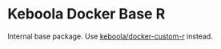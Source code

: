 # Keboola Docker Base R

Internal base package. Use [keboola/docker-custom-r](https://github.com/keboola/docker-custom-r) instead.
